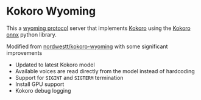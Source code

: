 # Kokoro Wyoming

This a [wyoming protocol](https://github.com/rhasspy/wyoming) server that implements [Kokoro](https://huggingface.co/hexgrad/Kokoro-82M) using the [Kokoro onnx](https://github.com/thewh1teagle/kokoro-onnx) python library.

Modified from [nordwestt/kokoro-wyoming](https://github.com/nordwestt/kokoro-wyoming) with some significant improvements

  - Updated to latest Kokoro model
  - Available voices are read directly from the model instead of hardcoding
  - Support for `SIGINT` and `SIGTERM` termination
  - Install GPU support
  - Kokoro debug logging